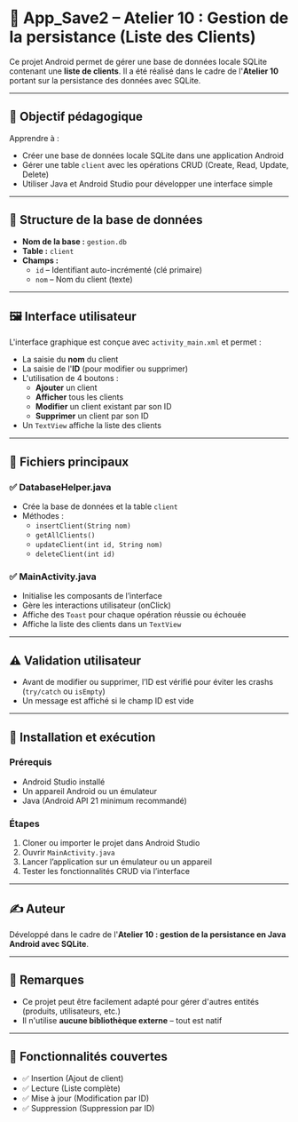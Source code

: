 # 📱 App_Save2 – Atelier 10 : Gestion de la persistance (Liste des Clients)

Ce projet Android permet de gérer une base de données locale SQLite contenant une **liste de clients**. Il a été réalisé dans le cadre de l'**Atelier 10** portant sur la persistance des données avec SQLite.

---

## 🎯 Objectif pédagogique

Apprendre à :
- Créer une base de données locale SQLite dans une application Android
- Gérer une table `client` avec les opérations CRUD (Create, Read, Update, Delete)
- Utiliser Java et Android Studio pour développer une interface simple

---

## 🧱 Structure de la base de données

- **Nom de la base :** `gestion.db`
- **Table :** `client`
- **Champs :**
    - `id` – Identifiant auto-incrémenté (clé primaire)
    - `nom` – Nom du client (texte)

---

## 🖼️ Interface utilisateur

L'interface graphique est conçue avec `activity_main.xml` et permet :
- La saisie du **nom** du client
- La saisie de l'**ID** (pour modifier ou supprimer)
- L'utilisation de 4 boutons :
    - **Ajouter** un client
    - **Afficher** tous les clients
    - **Modifier** un client existant par son ID
    - **Supprimer** un client par son ID
- Un `TextView` affiche la liste des clients

---

## 📁 Fichiers principaux

### ✅ DatabaseHelper.java

- Crée la base de données et la table `client`
- Méthodes :
    - `insertClient(String nom)`
    - `getAllClients()`
    - `updateClient(int id, String nom)`
    - `deleteClient(int id)`

### ✅ MainActivity.java

- Initialise les composants de l’interface
- Gère les interactions utilisateur (onClick)
- Affiche des `Toast` pour chaque opération réussie ou échouée
- Affiche la liste des clients dans un `TextView`

---

## ⚠️ Validation utilisateur

- Avant de modifier ou supprimer, l’ID est vérifié pour éviter les crashs (`try/catch` ou `isEmpty`)
- Un message est affiché si le champ ID est vide

---

## 🔧 Installation et exécution

### Prérequis

- Android Studio installé
- Un appareil Android ou un émulateur
- Java (Android API 21 minimum recommandé)

### Étapes

1. Cloner ou importer le projet dans Android Studio
2. Ouvrir `MainActivity.java`
3. Lancer l’application sur un émulateur ou un appareil
4. Tester les fonctionnalités CRUD via l’interface

---

## ✍️ Auteur

Développé dans le cadre de l'**Atelier 10 : gestion de la persistance en Java Android avec SQLite**.

---

## 📌 Remarques

- Ce projet peut être facilement adapté pour gérer d'autres entités (produits, utilisateurs, etc.)
- Il n'utilise **aucune bibliothèque externe** – tout est natif

---

## 🏁 Fonctionnalités couvertes

- ✅ Insertion (Ajout de client)
- ✅ Lecture (Liste complète)
- ✅ Mise à jour (Modification par ID)
- ✅ Suppression (Suppression par ID)


